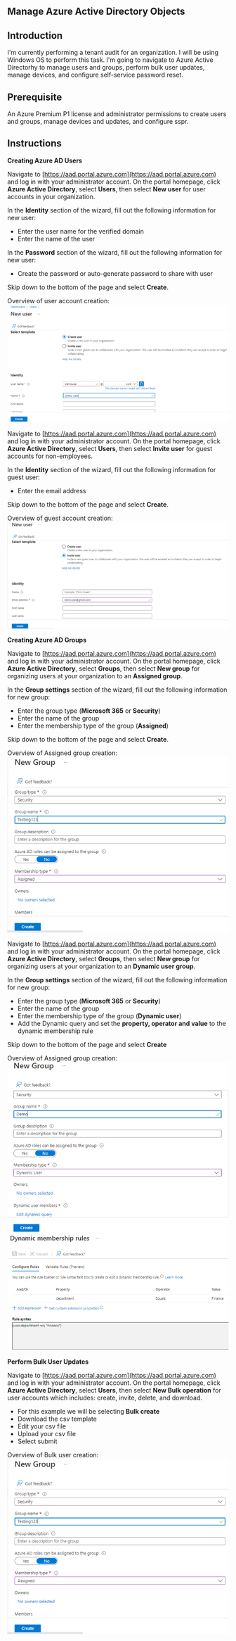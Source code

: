 ## Manage Azure Active Directory Objects

## Introduction

I'm currently performing a tenant audit for an organization. I will be using Windows OS to perform this task. I'm going to navigate to Azure Active Directorhy to manage users and groups, perform bulk user updates, manage devices, and configure self-service password reset.

## Prerequisite

An Azure Premium P1 license and administrator permissions to create users and groups, manage devices and updates, and configure sspr.

## Instructions

**Creating Azure AD Users**

Navigate to [https://aad.portal.azure.com](https://aad.portal.azure.com) and log in with your administrator account. On the portal homepage, click **Azure Active Directory**, select **Users**, then select **New user** for user accounts in your organization.

In the **Identity** section of the wizard, fill out the following information for new user:

- Enter the user name for the verified domain
- Enter the name of the user

In the **Password** section of the wizard, fill out the following information for new user:

- Create the password or auto-generate password to share with user

Skip down to the bottom of the page and select **Create**.

Overview of user account creation:<br/>
![Basic User account settings](./img/Create-an-user-account-in-Azure-AD.png)

Navigate to [https://aad.portal.azure.com](https://aad.portal.azure.com) and log in with your administrator account. On the portal homepage, click **Azure Active Directory**, select **Users**, then select **Invite user** for guest accounts for non-employees.

In the **Identity** section of the wizard, fill out the following information for guest user:

- Enter the email address

Skip down to the bottom of the page and select **Create**.

Overview of guest account creation:<br/>
![Basic Guest User account settings](./img/Create-an-guest-account-in-Azure-AD.PNG)

**Creating Azure AD Groups**

Navigate to [https://aad.portal.azure.com](https://aad.portal.azure.com) and log in with your administrator account. On the portal homepage, click **Azure Active Directory**, select **Groups**, then select **New group** for organizing users at your organization to an **Assigned group**.

In the **Group settings** section of the wizard, fill out the following information for new group:

- Enter the group type (**Microsoft 365** or **Security**)
- Enter the name of the group
- Enter the membership type of the group (**Assigned**)

Skip down to the bottom of the page and select **Create**.

Overview of Assigned group creation:<br/>
![Basic Assigned group account settings](./img/Create-an-assigned-group-in-Azure-AD.PNG)

Navigate to [https://aad.portal.azure.com](https://aad.portal.azure.com) and log in with your administrator account. On the portal homepage, click **Azure Active Directory**, select **Groups**, then select **New group** for organizing users at your organization to an **Dynamic user group**.

In the **Group settings** section of the wizard, fill out the following information for new group:

- Enter the group type (**Microsoft 365** or **Security**)
- Enter the name of the group
- Enter the membership type of the group (**Dynamic user**)
- Add the Dynamic query and set the **property, operator and value** to the dynamic membership rule

Skip down to the bottom of the page and select **Create**

Overview of Assigned group creation:<br/>
![Basic Dynamic group account settings](./img/Create-an-dynamic-group-in-Azure-AD.PNG)
![Basic Dynamic membership rules](./img/dynamic-membership-rule.PNG)

**Perform Bulk User Updates**

Navigate to [https://aad.portal.azure.com](https://aad.portal.azure.com) and log in with your administrator account. On the portal homepage, click **Azure Active Directory**, select **Users**, then select **New Bulk operation** for user accounts which includes: create, invite, delete, and download.

- For this example we will be selecting **Bulk create**
- Download the csv template
- Edit your csv file
- Upload your csv file
- Select submit

Overview of Bulk user creation:<br/>
![Basic bulk operation settings](./img/Create-an-assigned-group-in-Azure-AD.PNG)








